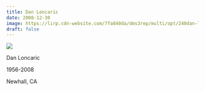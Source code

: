 ```yaml
---
title: Dan Loncaric
date: 2008-12-30
image: https://lirp.cdn-website.com/7fa840da/dms3rep/multi/opt/240dan-loncaric-f530000d-1920w.jpg
draft: false
---
```


![](https://lirp.cdn-website.com/7fa840da/dms3rep/multi/opt/240dan-loncaric-f530000d-1920w.jpg)

Dan Loncaric

1956-2008

Newhall, CA
